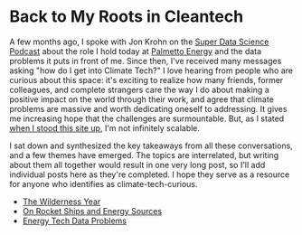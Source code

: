 <!--
.. date: 2024-03-17
.. tags: career, cleantech
-->

# Back to My Roots in Cleantech

A few months ago, I spoke with Jon Krohn on the [Super Data Science Podcast](https://www.youtube.com/watch?v=S40w4qjl7UQ) about the role I hold today at [Palmetto Energy](https://palmetto.com/careers) and the data problems it puts in front of me. Since then, I've received many messages asking "how do I get into Climate Tech?" I love hearing from people who are curious about this space: it's exciting to realize how many friends, former colleagues, and complete strangers care the way I do about making a positive impact on the world through their work, and agree that climate problems are massive and worth dedicating oneself to addressing. It gives me increasing hope that the challenges are surmountable. But, as I stated [when I stood this site up](../why-now/), I'm not infinitely scalable. 

I sat down and synthesized the key takeaways from all these conversations, and a few themes have emerged. The topics are interrelated, but writing about them all together would result in one very long post, so I'll add individual posts here as they're completed. I hope they serve as a resource for anyone who identifies as climate-tech-curious.
* [The Wilderness Year](../the_wilderness_year/)
* [On Rocket Ships and Energy Sources](../rocket_ships/)
* [Energy Tech Data Problems](../energy_tech_data_problems/)

